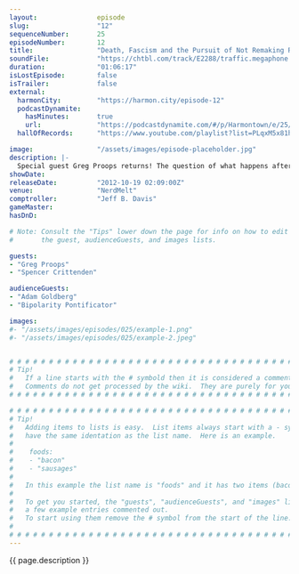 ```yaml
---
layout:               episode
slug:                 "12"
sequenceNumber:       25
episodeNumber:        12
title:                "Death, Fascism and the Pursuit of Not Remaking Robocop"
soundFile:            "https://chtbl.com/track/E2288/traffic.megaphone.fm/STA8088402176.mp3?updated=1555712014"
duration:             "01:06:17"
isLostEpisode:        false
isTrailer:            false
external:
  harmonCity:         "https://harmon.city/episode-12"
  podcastDynamite:
    hasMinutes:       true
    url:              "https://podcastdynamite.com/#/p/Harmontown/e/25/12"
  hallOfRecords:      "https://www.youtube.com/playlist?list=PLqxM5x81hNOZyMcMPdL943dv3nLlnqeyc"

image:                "/assets/images/episode-placeholder.jpg"
description: |-
  Special guest Greg Proops returns! The question of what happens after you die remains unanswered, but tangents include mental illness, poverty and misunderstood Van Halen lyrics. Meanwhile, in D&D world, Sharpie and Quark claim their Embermauler bounty, buy horses and do improv in a forest with an old unicorn friend.
showDate:             
releaseDate:          "2012-10-19 02:09:00Z"
venue:                "NerdMelt"
comptroller:          "Jeff B. Davis"
gameMaster:           
hasDnD:               

# Note: Consult the "Tips" lower down the page for info on how to edit
#       the guest, audienceGuests, and images lists.

guests:
- "Greg Proops"
- "Spencer Crittenden"

audienceGuests:
- "Adam Goldberg"
- "Bipolarity Pontificator"

images:
#- "/assets/images/episodes/025/example-1.png"
#- "/assets/images/episodes/025/example-2.jpeg"


# # # # # # # # # # # # # # # # # # # # # # # # # # # # # # # # # # # # # # # # # # # # #
# Tip!
#   If a line starts with the # symbold then it is considered a comment.
#   Comments do not get processed by the wiki.  They are purely for your information.
# # # # # # # # # # # # # # # # # # # # # # # # # # # # # # # # # # # # # # # # # # # # #

# # # # # # # # # # # # # # # # # # # # # # # # # # # # # # # # # # # # # # # # # # # # #
# Tip!
#   Adding items to lists is easy.  List items always start with a - symbol and have
#   have the same identation as the list name.  Here is an example.
#
#    foods:
#    - "bacon"
#    - "sausages"
#
#   In this example the list name is "foods" and it has two items (bacon, and sausages).
#
#   To get you started, the "guests", "audienceGuests", and "images" lists below have
#   a few example entries commented out.
#   To start using them remove the # symbol from the start of the line.
#
# # # # # # # # # # # # # # # # # # # # # # # # # # # # # # # # # # # # # # # # # # # # #
---
```


<!-- The episode description will be rendered here -->
{{ page.description }}

<!-- Add your content BELOW here -->
<!-- vvvvvvvvvvvvvvvvvvvvvvvvvvv -->




<!-- ^^^^^^^^^^^^^^^^^^^^^^^^^^^ -->
<!-- Add your content ABOVE here -->

<!-- The episode gallery will be rendered here -->